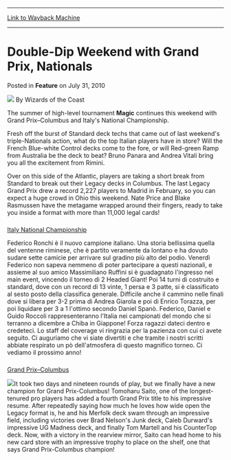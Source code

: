 
---
[Link to Wayback Machine](https://web.archive.org/web/20220703030412/https://magic.wizards.com/en/articles/archive/feature/double-dip-weekend-grand-prix-nationals-2010-07-31)

[_metadata_:author]:- "Wizards of the Coast"
[_metadata_:description]:- "The summer of high-level tournament Magic continues this weekend with Grand Prix–Columbus and Italy's National Championship.Fresh off the burst of Standard deck techs that came out of last weekend's triple-Nationals action, what do the top Italian players have in store? Will the French Blue-white Control decks come to the fore, or will Red-green Ramp from Australia be the deck"
[_metadata_:generator]:- "Drupal 7 (http://drupal.org)"
[_metadata_:publish_date]:- "2010-07-31"
[_metadata_:title]:- "Double-Dip Weekend with Grand Prix, Nationals"
[_metadata_:wayback_capture_timestamp]:- "2022-07-03 03:04:12+00:00"
[_metadata_:wayback_raw_url]:- "https://web.archive.org/web/20220703030412id_/https://magic.wizards.com/en/articles/archive/feature/double-dip-weekend-grand-prix-nationals-2010-07-31"
[_metadata_:wayback_url]:- "https://magic.wizards.com/en/articles/archive/feature/double-dip-weekend-grand-prix-nationals-2010-07-31"
---


Double-Dip Weekend with Grand Prix, Nationals
=============================================



 Posted in **Feature**
 on July 31, 2010 






![](https://media.magic.wizards.com/styles/auth_small/public/images/person/wizards_author.jpg)
By Wizards of the Coast












The summer of high-level tournament **Magic** continues this weekend with Grand Prix–Columbus and Italy's National Championship.

Fresh off the burst of Standard deck techs that came out of last weekend's triple-Nationals action, what do the top Italian players have in store? Will the French Blue-white Control decks come to the fore, or will Red-green Ramp from Australia be the deck to beat? Bruno Panara and Andrea Vitali bring you all the excitement from Rimini.

Over on this side of the Atlantic, players are taking a short break from Standard to break out their Legacy decks in Columbus. The last Legacy Grand Prix drew a record 2,227 players to Madrid in February, so you can expect a huge crowd in Ohio this weekend. Nate Price and Blake Rasmussen have the metagame wrapped around their fingers, ready to take you inside a format with more than 11,000 legal cards!

### 
 [Italy National Championship](/en/events/coverage/federico-finishes-first-italy-national)

Federico Ronchi è il nuovo campione italiano. Una storia bellissima quella del ventenne riminese, che è partito veramente da lontano e ha dovuto sudare sette camicie per arrivare sul gradino più alto del podio. Venerdì Federico non sapeva nemmeno di poter partecipare a questi nazionali, e assieme al suo amico Massimiliano Ruffini si è guadagnato l'ingresso nel main event, vincendo il torneo di 2 Headed Giant! Poi 14 turni di costruito e standard, dove con un record di 13 vinte, 1 persa e 3 patte, si è classificato al sesto posto della classifica generale. Difficile anche il cammino nelle finali dove si libera per 3-2 prima di Andrea Giarola e poi di Enrico Torazza, per poi liquidare per 3 a 1 l'ottimo secondo Daniel Spanò. Federico, Daniel e Guido Roccoli rappresenteranno l'Italia nei campionati del mondo che si terranno a dicembre a Chiba in Giappone! Forza ragazzi dateci dentro e credeteci. Lo staff del coverage vi ringrazia per la pazienza con cui ci avete seguito. Ci auguriamo che vi siate divertiti e che tramite i nostri scritti abbiate respirato un pò dell'atmosfera di questo magnifico torneo. Ci vediamo il prossimo anno! 

### 
 [Grand Prix–Columbus](/en/events/coverage/saitos-legacy-continues)

![](https://media.magic.wizards.com/image_legacy_migration/mtg/images/daily/events/grandprix.jpg)It took two days and nineteen rounds of play, but we finally have a new champion for Grand Prix-Columbus! Tomoharu Saito, one of the longest-tenured pro players has added a fourth Grand Prix title to his impressive resume. After repeatedly saying how much he loves how wide open the Legacy format is, he and his Merfolk deck swam through an impressive field, including victories over Brad Nelson's Junk deck, Caleb Durward's impressive UG Madness deck, and finally Tom Martell and his CounterTop deck. Now, with a victory in the rearview mirror, Saito can head home to his new card store with an impressive trophy to place on the shelf, one that says Grand Prix-Columbus champion!








